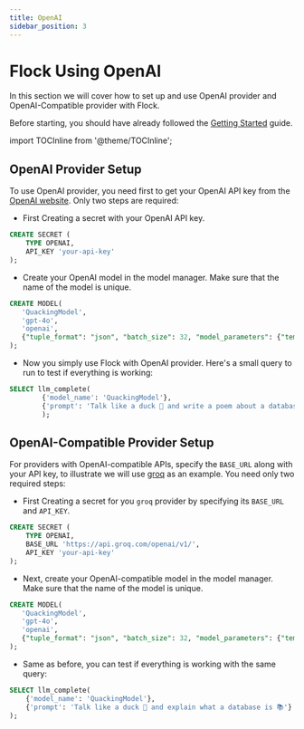 ```yaml
---
title: OpenAI  
sidebar_position: 3
---
```


# Flock Using OpenAI

In this section we will cover how to set up and use OpenAI provider and OpenAI-Compatible provider with Flock.

Before starting, you should have already followed the [Getting Started](/docs/getting-started) guide.

import TOCInline from '@theme/TOCInline';

<TOCInline toc={toc} />

## OpenAI Provider Setup

To use OpenAI provider, you need first to get your OpenAI API key from
the [OpenAI website](https://platform.openai.com/api-keys). Only two steps are required:

- First Creating a secret with your OpenAI API key.

```sql  
CREATE SECRET (
    TYPE OPENAI,
    API_KEY 'your-api-key'
);  
```

- Create your OpenAI model in the model manager. Make sure that the name of the model is unique.

```sql
CREATE MODEL(
   'QuackingModel',
   'gpt-4o', 
   'openai', 
   {"tuple_format": "json", "batch_size": 32, "model_parameters": {"temperature": 0.7}}
);
```

- Now you simply use Flock with OpenAI provider. Here's a small query to run to test if everything is working:

```sql
SELECT llm_complete(
        {'model_name': 'QuackingModel'},
        {'prompt': 'Talk like a duck 🦆 and write a poem about a database 📚'}
        );
```

## OpenAI-Compatible Provider Setup

For providers with OpenAI-compatible APIs, specify the `BASE_URL` along with your API key, to illustrate we will
use [groq](https://groq.com/) as an example. You need only two required steps:

- First Creating a secret for you `groq` provider by specifying its `BASE_URL` and `API_KEY`.

```sql  
CREATE SECRET (
    TYPE OPENAI,
    BASE_URL 'https://api.groq.com/openai/v1/',
    API_KEY 'your-api-key'
);
```

- Next, create your OpenAI-compatible model in the model manager. Make sure that the name of the model is unique.

```sql
CREATE MODEL(
   'QuackingModel',
   'gpt-4o', 
   'openai', 
   {"tuple_format": "json", "batch_size": 32, "model_parameters": {"temperature": 0.7}}
);
```

- Same as before, you can test if everything is working with the same query:

```sql
SELECT llm_complete(
    {'model_name': 'QuackingModel'},
    {'prompt': 'Talk like a duck 🦆 and explain what a database is 📚'}
);
```
